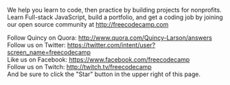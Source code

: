 We help you learn to code, then practice by building projects for nonprofits. Learn Full-stack JavaScript, build a portfolio, and get a coding job by joining our open source community at http://freecodecamp.com

Follow Quincy on Quora: http://www.quora.com/Quincy-Larson/answers  
Follow us on Twitter: https://twitter.com/intent/user?screen_name=freecodecamp  
Like us on Facebook: https://www.facebook.com/freecodecamp  
Follow us on Twitch: http://twitch.tv/freecodecamp  
And be sure to click the "Star" button in the upper right of this page.